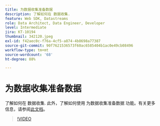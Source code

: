 ```yaml
---
title: 为数据收集准备数据
description: 了解如何在 数据收集.
feature: Web SDK, Datastreams
role: Data Architect, Data Engineer, Developer
level: Intermediate
jira: KT-10194
thumbnail: 342120.jpeg
exl-id: f42aec0c-f76a-4cf5-a874-4b8698a77387
source-git-commit: 90f7621536573f60ac6585404b1ac0e49cb08496
workflow-type: tm+mt
source-wordcount: '68'
ht-degree: 88%

---
```


# 为数据收集准备数据

了解如何在 数据收集. 此外，了解如何使用 为数据收集准备数据 功能。有关更多信息，请参阅[此文档](https://experienceleague.adobe.com/docs/experience-platform/edge/fundamentals/datastreams.html#data-prep)。

>[!VIDEO](https://video.tv.adobe.com/v/342120/?quality=12&learn=on)

